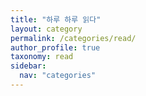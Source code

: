 ```yaml
---
title: "하루 하루 읽다"
layout: category
permalink: /categories/read/
author_profile: true
taxonomy: read
sidebar:
  nav: "categories"
---
```

